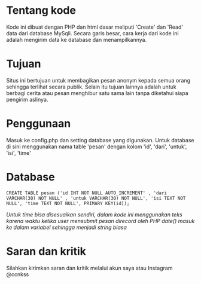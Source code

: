 # Tentang kode
Kode ini dibuat dengan PHP dan html dasar meliputi 'Create' dan 'Read' data dari database MySqli. Secara garis besar, cara kerja dari kode ini adalah mengirim data ke database dan menampilkannya.

# Tujuan
Situs ini bertujuan untuk membagikan pesan anonym kepada semua orang sehingga terlihat secara publik. Selain itu tujuan lainnya adalah untuk berbagi cerita atau pesan menghibur satu sama lain tanpa diketahui siapa pengirim aslinya.

# Penggunaan
Masuk ke config.php dan setting database yang digunakan.
Untuk database di sini menggunakan nama table 'pesan' dengan kolom 'id', 'dari', 'untuk', 'isi', 'time'

# Database
```
CREATE TABLE pesan ('id INT NOT NULL AUTO_INCREMENT' , 'dari VARCHAR(30) NOT NULL' , 'untuk VARCHAR(30) NOT NULL', 'isi TEXT NOT NULL', 'time TEXT NOT NULL', PRIMARY KEY(id));
```
*Untuk time bisa disesuaikan sendiri, dalam kode ini menggunakan teks karena waktu ketika user mensubmit pesan direcord oleh PHP date() masuk ke dalam variabel sehingga menjadi string biasa*

# Saran dan kritik
Silahkan kirimkan saran dan kritik melalui akun saya atau Instagram @ccnkss 
